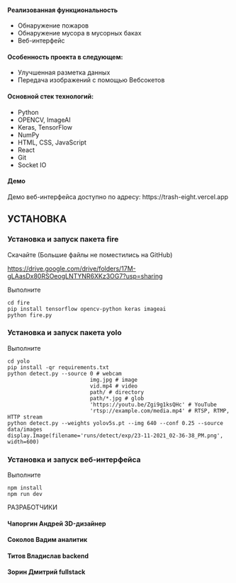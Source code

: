 <h4>Реализованная функциональность</h4>
<ul>
    <li>Обнаружение пожаров</li>
    <li>Обнаружение мусора в мусорных баках</li>
    <li>Веб-интерфейс</li>
</ul> 
<h4>Особенность проекта в следующем:</h4>
<ul>
<li>Улучшенная разметка данных</li>
 <li>Передача изображений с помощью Вебсокетов</li>
 </ul>
<h4>Основной стек технологий:</h4>
<ul>
	<li>Python</li>
	<li>OPENCV, ImageAI</li>
	<li>Keras, TensorFlow</li>
	<li>NumPy</li>
	<li>HTML, CSS, JavaScript</li>
	<li>React</li>
	<li>Git</li>
	<li>Socket IO</li>
 </ul>
<h4>Демо</h4>
<p>Демо веб-интерфейса доступно по адресу: https://trash-eight.vercel.app</p>


УСТАНОВКА
------------

### Установка и запуск пакета fire

Скачайте (Большие файлы не поместились на GitHub)

https://drive.google.com/drive/folders/17M-gLAasDx80RSOeogLNTYNR6XKz3OG7?usp=sharing

Выполните

~~~
cd fire
pip install tensorflow opencv-python keras imageai
python fire.py 
~~~

### Установка и запуск пакета yolo

Выполните

~~~
cd yolo
pip install -qr requirements.txt
python detect.py --source 0 # webcam
                          img.jpg # image 
                          vid.mp4 # video
                          path/ # directory
                          path/*.jpg # glob
                          'https://youtu.be/Zgi9g1ksQHc' # YouTube
                          'rtsp://example.com/media.mp4' # RTSP, RTMP, HTTP stream
python detect.py --weights yolov5s.pt --img 640 --conf 0.25 --source data/images
display.Image(filename='runs/detect/exp/23-11-2021_02-36-38_PM.png', width=600) 
~~~

### Установка и запуск веб-интерфейса

Выполните

~~~
npm install
npm run dev
~~~

РАЗРАБОТЧИКИ

<h4>Чапоргин Андрей 3D-дизайнер</h4>
<h4>Соколов Вадим аналитик</h4>
<h4>Титов Владислав backend</h4>
<h4>Зорин Дмитрий fullstack</h4>
